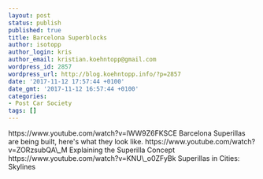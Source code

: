 ```yaml
---
layout: post
status: publish
published: true
title: Barcelona Superblocks
author: isotopp
author_login: kris
author_email: kristian.koehntopp@gmail.com
wordpress_id: 2857
wordpress_url: http://blog.koehntopp.info/?p=2857
date: '2017-11-12 17:57:44 +0100'
date_gmt: '2017-11-12 16:57:44 +0100'
categories:
- Post Car Society
tags: []
---
```

<p>https://www.youtube.com/watch?v=lWW9Z6FKSCE Barcelona Superillas are being built, here's what they look like. <!--more--> https://www.youtube.com/watch?v=ZORzsubQA\_M Explaining the Superilla Concept https://www.youtube.com/watch?v=KNU\_o0ZFyBk Superillas in Cities: Skylines</p>
